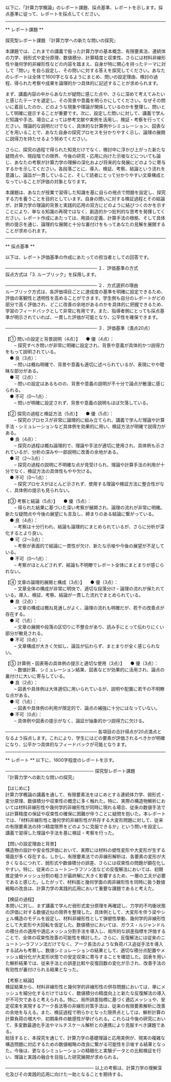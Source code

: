 以下に、「計算力学概論」のレポート課題、採点基準、レポートを示します。採点基準に従って、レポートを採点してください。

---------------------------------------
** レポート課題 **

探究型レポート課題 『計算力学への新たな問いの探究』

本課題では、これまでの講義で扱った計算力学の基本概念、有限要素法、連続体の力学、弱形式や変分原理、数値積分、計算精度と収束性、さらには材料非線形性や幾何学的非線形性などの内容を踏まえ、自身が特に関心を持ったテーマに対して「問い」を自ら設定し、その問いに対する答えを探究してください。あなたのレポートは全体で1600字となるようにまとめ、問いの設定理由、検討の過程、得られた考察や成果を論理的かつ具体的に記述することが求められます。

まず、講義内容の中からあなたが疑問に感じた点や、さらに深めて考えてみたいと感じたテーマを選定し、その背景や意義を明らかにしてください。なぜその問いに着目したのか、どのような現象や理論が関係しているのかを整理し、問いとして明確に提示することが重要です。次に、設定した問いに対して、講義で学んだ知識や手法、場合によっては参考文献や実例を活用し、検証・考察を行ってください。理論的な説明だけでなく、具体的な計算例やシミュレーション、図表などを用いることで、あなた自身の探究プロセスを分かりやすく示し、論理の展開に説得力を持たせるよう努めてください。

さらに、探究の過程で得られた知見だけでなく、検討中に浮かび上がった新たな疑問点や、現段階での限界、今後の研究・応用に向けた示唆などについても論じ、あなたの考察が計算力学の理解の深化および将来的な発展にどのように寄与するかを示してください。各段落ごとに、導入、検証、考察、結論という流れを意識し、論旨が一貫していること、そして読者にとって分かりやすい文章構成となっていることが評価の対象となります。

本課題は、あなたが授業で習得した知識を基に自らの視点で問題を設定し、探究する力を養うことを目的としています。自身の問いに対する検証過程とその結論が、計算力学の理論的背景と実践的応用の双方にどのように結びつくのかを示すことにより、単なる知識の再現ではなく、創造的かつ批判的な思考を発揮してください。レポート作成にあたっては、用語の定義、計算手法の根拠、そして具体例の提示を通じ、論理的な展開と十分な裏付けをもってあなたの見解を展開することが求められます。

---------------------------------------
** 採点基準 **

以下は、レポート評価基準の作成にあたっての担当者としての回答です。

─────────────────────────────
１．評価基準の方式  
採点方式は「3. ルーブリック」を採用します。

─────────────────────────────
２．方式選択の理由  
ルーブリック方式は、各評価項目ごとに達成度の基準を明確に設定できるため、評価の客観性と透明性を高めることができます。学生側も自分のレポートがどの部分で高く評価され、どこに改善の余地があるのかを具体的に把握できるため、学習のフィードバックとして非常に有用です。また、指導者側にとっても採点基準が明示されていれば、一貫した評価が可能となり、公平性を確保できます。

─────────────────────────────
３．評価基準（満点20点）  

【① 問いの設定と背景説明（4点）】
 ● 優（4点）：  
  – 探究すべき問いが非常に明確に設定され、背景や意義が具体的かつ説得力をもって説明されている。  
 ● 良（3点）：  
  – 問いは概ね明確で、背景や意義も適切に述べられているが、表現にやや曖昧な部分がある。  
 ● 可（2点）：  
  – 問いの設定はあるものの、背景や意義の説明が不十分で論点が散漫に感じられる。  
 ● 不可（0～1点）：  
  – 問いが明確に設定されず、背景や意義の説明もほぼ欠落している。

【② 探究の過程と検証方法（5点）】
 ● 優（5点）：  
  – 探究のプロセスが非常に論理的に組み立てられ、講義で学んだ理論や計算手法・シミュレーションなど具体例を効果的に用い、検証方法が明確で説得力がある。  
 ● 良（4点）：  
  – 探究の過程は概ね論理的で、理論や手法が適切に使用され、具体例も示されているが、分析の深みや一部説明に改善の余地がある。  
 ● 可（2～3点）：  
  – 探究の過程の説明に不明確な点が見受けられ、理論や計算手法の利用が十分でなく、検証方法の具体性もやや欠ける。  
 ● 不可（0～1点）：  
  – 探究プロセスがほとんど示されず、使用する理論や検証方法に整合性がなく、具体例の提示も見られない。

【③ 考察と結論（5点）】
 ● 優（5点）：  
  – 得られた結果に基づいた深い考察が展開され、論理の流れが非常に明確。新たな疑問点や今後の展望にも言及し、締まりのある結論に繋がっている。  
 ● 良（4点）：  
  – 考察は十分行われ、結論も論理的にまとめられているが、さらに分析が深化するとより良い。  
 ● 可（2～3点）：  
  – 考察が表面的で結論に一貫性が欠け、新たな示唆や今後の展望が不足している。  
 ● 不可（0～1点）：  
  – 考察がほとんどされず、結論も不明瞭でレポート全体にまとまりが感じられない。

【④ 文章の論理的展開と構成（3点）】
 ● 優（3点）：  
  – 文章全体の構成が非常に明快で、適切な段落分け・論理の流れが保たれている。導入、検証、考察、結論が一貫した流れでまとめられている。  
 ● 良（2点）：  
  – 文章の構成は概ね見通しがよく、論理の流れも明確だが、若干の改善点が存在する。  
 ● 可（1点）：  
  – 文章の展開や段落の区切りに不整合があり、読み手にとって伝わりにくい部分が散見される。  
 ● 不可（0点）：  
  – 文章構成が大きく欠如し、論旨が伝わらず、まとまりが全く感じられない。

【⑤ 計算例・図表等の具体例の提示と適切な使用（3点）】
 ● 優（3点）：  
  – 数値計算、シミュレーション結果、図表などが効果的に活用され、論点の裏付けに大いに寄与している。  
 ● 良（2点）：  
  – 図表や具体例は大体適切に用いられているが、説明や配置に若干の不明瞭な点がある。  
 ● 可（1点）：  
  – 図表や具体例の利用が限定的で、論点の補強に十分にはなっていない。  
 ● 不可（0点）：  
  – 具体例や図表の提示がなく、論証が抽象的かつ説得力に欠ける。

─────────────────────────────
各項目の合計得点が20点満点となるよう採点します。これにより、学生にはどの要素が評価されるべきかが明確になり、公平かつ具体的なフィードバックが可能となります。

---------------------------------------
** レポート **
以下に、1600字程度のレポートを示す。

────────────────────────────
探究型レポート課題  
『計算力学への新たな問いの探究』

【はじめに】  
計算力学概論の講義を通して、有限要素法をはじめとする連続体力学、弱形式・変分原理、数値積分や収束性の概念に多く触れた。特に、実際の構造物解析においては材料非線形性や幾何学的非線形性が同時に現れる場合、従来の数値手法では計算精度の保証や収束性の確保に困難が伴うことに疑問を抱いた。本レポートでは、「材料非線形性と幾何学的非線形性が共存する大変形問題に対して、従来の有限要素法の持つ精度限界をどのように克服できるか」という問いを設定し、講義で習得した理論や手法を基に検証・考察を行った。

【問いの設定理由と背景】  
構造物の設計や安全性評価において、実際には材料の塑性変形や大変形が生ずる場面が多く存在する。しかし、有限要素法での非線形解析は、各要素の変形が大きくなるにつれて、弱形式や数値積分の誤差、さらには収束性の問題が顕在化しやすい。特に、従来のニュートン–ラフソン法などの反復解法においては、初期推定値やメッシュ分割の粗さが最終解に大きく影響するため、一層の工夫が必要であると感じた。したがって、材料面と幾何学面の両非線形性を同時に扱う数値戦略の改良は、計算力学の実践的応用において重要な課題であると考えた。

【検証の過程】  
本問いに対し、まず講義で学んだ弱形式変分原理を再確認し、力学的不均衡状態の評価に対する数値近似の限界を整理した。具体例として、大変形を伴う梁やシェル構造のモデルを設定し、材料非線形性として弾塑性挙動、幾何学的非線形性として大変形や大回転を仮定した。数値積分においては、ガウス・ルジャンドルの積分点の適用や適応メッシュ分割手法を導入し、局所的な誤差指標を評価することで、全体の収束性改善の可能性を検討した。さらに、反復解法には従来のニュートン–ラフソン法だけでなく、アーク長法のような負荷パス追従手法を導入する試みも考察し、数値シミュレーションの結果として、適切な積分点配置やメッシュ細分化が大変形状態での安定収束に寄与することを確認した。図表を用いた解析結果では、従来手法との誤差比較や反復回数の変化が示され、改善手法の有効性が裏付けられる結果となった。

【考察と結論】  
検証結果から、材料非線形性と幾何学的非線形性の併存問題においては、単にメッシュを細分化するだけではなく、数値積分の精度向上と新たな反復解法の導入が不可欠であると考えられる。特に、局所誤差指標に基づく適応メッシュや、安定収束を実現するアーク長法等の非線形対策手法は、従来の有限要素解析に改善の余地を与える。また、検証過程で明らかとなった限界点としては、解析計算の計算負荷の増大や、初期条件の敏感性が挙げられる。これらは今後の研究において、多変数最適化手法やマルチスケール解析との連携により克服すべき課題である。  
総括すると、本探究を通じて、計算力学の基礎理論と応用実例が、現実の複雑な構造問題に対応するための数値戦略の改良に繋がる可能性を示唆する結果となった。今後は、更なるシミュレーションの精緻化と実験データとの比較検証を行い、理論と実践の融合を目指した研究展開が求められる。

────────────────────────────
以上の考察は、計算力学の理解深化及びその実践的応用に向けた一助となることを期待する。

